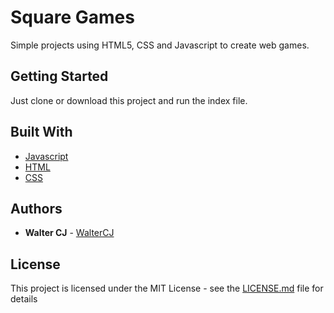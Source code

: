 # Square Games

Simple projects using HTML5, CSS and Javascript to create web games.

## Getting Started

Just clone or download this project and run the index file.

## Built With

* [Javascript](https://developer.mozilla.org/en-US/docs/Web/JavaScript)
* [HTML](https://developer.mozilla.org/en-US/docs/Web/HTML)
* [CSS](https://developer.mozilla.org/en-US/docs/Web/CSS)

## Authors

* **Walter CJ** - [WalterCJ](https://github.com/WalterCJ)

## License

This project is licensed under the MIT License - see the [LICENSE.md](LICENSE.md) file for details
